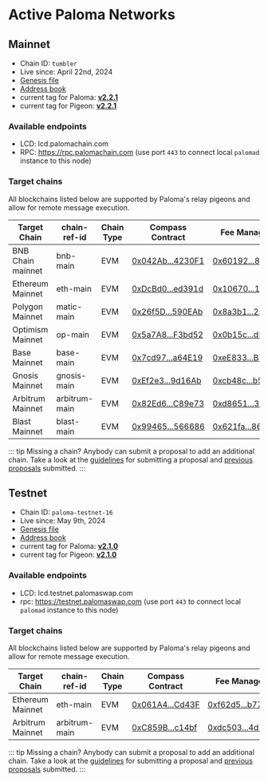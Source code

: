 # Active Paloma Networks

## Mainnet

 - Chain ID: `tumbler`
 - Live since: April 22nd, 2024
 - [Genesis file](https://raw.githubusercontent.com/palomachain/mainnet/master/tumbler/genesis.json) 
 - [Address book](https://raw.githubusercontent.com/palomachain/mainnet/master/tumbler/addrbook.json)
 - current tag for Paloma: [**v2.2.1**](https://github.com/palomachain/paloma/releases/tag/v2.2.1)
 - current tag for Pigeon: [**v2.2.1**](https://github.com/palomachain/pigeon/releases/tag/v2.2.1)


### Available endpoints
- LCD: lcd.palomachain.com
- RPC: https://rpc.palomachain.com (use port `443`  to connect local `palomad` instance to this node)

### Target chains 

All blockchains listed below are supported by Paloma's relay pigeons and allow for remote message execution.

|Target Chain|chain-ref-id|Chain Type|Compass Contract|Fee Manager|
|------------|------------|----------|------------------------|------|
| BNB Chain mainnet| bnb-main | EVM | [0x042Ab...4230F1](https://bscscan.com/address/0x042Ab4cd2897BA02a420146af8d95f161A4230F1) | [0x60192...8a04a](https://bscscan.com/address/0x60192927fa8c0e6aa5d1becde6b043817778a04a) |
| Ethereum Mainnet | eth-main | EVM | [0xDcBd0...ed391d](https://etherscan.io/address/0xDcBd07EEC1D48aE0A14E61dD09BB5AA9c7ed391d) | [0x10670...1dcc9](https://etherscan.io/address/0x1067082fd0b74bfddfd5794e5ac0f24ed941dcc9) |
| Polygon Mainnet | matic-main| EVM | [0x26f5D...590EAb](https://polygonscan.com/address/0x26f5Da70095d69103ba8b2Ee264A20cD4B590EAb) | [0x8a3b1...25eed](https://polygonscan.com/address/0x8a3b188e5b8f3ac0437cfb85db4ca1ee41225eed) |
| Optimism Mainnet | op-main  | EVM | [0x5a7A8...F3bd52](https://optimistic.etherscan.io/address/0x5a7A8fAf7f73063b4F175E4eF354B6426aF3bd52) | [0x0b15c...d5fd9](https://optimistic.etherscan.io/address/0x0b15cd4f536c0c198bccfa69fd6eb5e8192d5fd9) |
| Base Mainnet | base-main |    EVM | [0x7cd97...a64E19](https://basescan.org/address/0x7cd976c5029FDA0dF0124490d00D7fBa25a64E19) | [0xeE833...B78f9](https://basescan.org/address/0xeE8338Ee133B6705a7144a407eeB64Bf742B78f9) |
| Gnosis Mainnet | gnosis-main | EVM | [0xEf2e3...9d16Ab](https://gnosisscan.io/address/0xEf2e3E09bCb5d1647D40E811D0396629549d16Ab) | [0xcb48c...b5581](https://gnosisscan.io/address/0xcb48c27e69acfc2466941f71ff9e8530d53b5581) |
| Arbitrum Mainnet | arbitrum-main | EVM | [0x82Ed6...C89e73](https://arbiscan.io/address/0x82Ed642F4067D55cE884e2823951baDfEdC89e73) | [0xd8651...3ed34](https://arbiscan.io/address/0xd865124b3d9c67acdfb830bea4f3070a4123ed34) |
| Blast Mainnet | blast-main | EVM | [0x99465...566686](https://blastscan.io/address/0x994653E3916c93008F25cA0eeec71252C7566686) | [0x621fa...86db8](https://blastscan.io/address/0x621fa57c7229d207d1d9b6deeb6c25b936d86db8) |


::: tip 
Missing a chain? Anybody can submit a proposal to add an additional chain. Take a look at the [guidelines](https://forum.palomachain.com/t/how-to-create-a-paloma-improvement-proposal-or-pip/64) for submitting a proposal and [previous proposals](https://forum.palomachain.com/c/governance/6) submitted.
:::



## Testnet
 - Chain ID: `paloma-testnet-16`
 - Live since: May 9th, 2024
 - [Genesis file](https://raw.githubusercontent.com/palomachain/testnet/master/paloma-testnet-16/genesis.json)
 - [Address book](https://raw.githubusercontent.com/palomachain/testnet/master/paloma-testnet-16/addrbook.json)
 - current tag for Paloma: [**v2.1.0**](https://github.com/palomachain/paloma/releases/tag/v2.1.0)
 - current tag for Pigeon: [**v2.1.0**](https://github.com/palomachain/pigeon/releases/tag/v2.1.0)


### Available endpoints
- LCD: lcd.testnet.palomaswap.com
- rpc: https://testnet.palomaswap.com (use port `443` to connect local `palomad` instance to this node)


### Target chains 

All blockchains listed below are supported by Paloma's relay pigeons and allow for remote message execution.

|Target Chain|chain-ref-id|Chain Type|Compass Contract|Fee Manager|
|------------|------------|----------|------------------------|------|
| Ethereum Mainnet | eth-main | EVM | [0x061A4...Cd43F](https://etherscan.io/address/0x061A44249c2050adcdEB8Ab09213b3E6510Cd43F) | [0xf62d5...b77dd](https://etherscan.io/address/0xf62d5ab8bb6378238c3e67e468809081ad8b77dd) |
| Arbitrum Mainnet | arbitrum-main | EVM | [0xC859B...c14bf](https://arbiscan.io/address/0xC859BCf62DC2571e693422277cdb3453f84c14bf) | [0xdc503...4d118](https://arbiscan.io/address/0xdc503ab31f8295cf87b09e151bf1f8fb6824d118) |

::: tip 
Missing a chain? Anybody can submit a proposal to add an additional chain. Take a look at the [guidelines](https://forum.palomachain.com/t/how-to-create-a-paloma-improvement-proposal-or-pip/64) for submitting a proposal and [previous proposals](https://forum.palomachain.com/c/governance/6) submitted.
:::

<!---
### Deployed contracts 

|Code ID  |Description|
|-------|-----------| 
|  3  | CW721 base contract. Use this contract to instantiate your own [CW721](../../guide/develop/quick-start/paloma-py/cw721.md) NFT token|
|  4  | CW20 base contract. Use this contract to instantiate your own [CW20](../../guide/develop/quick-start/paloma-py/cw20.md) fungible token|
--->
